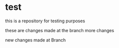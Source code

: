 # test
this is a repository for testing purposes

these are changes made at the branch
more changes

new changes made at Branch
